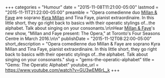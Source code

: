 +++
categories = "Humour"
date = "2015-11-08T11:21:00-05:00"
lastmod = "2015-11-11T21:22:00-05:00"
preamble = "Opera comedienne duo [Millan & Faye](http://kyra-millan.com/millan-and-faye) are soprano [Kyra Millan](/kyra-millan-arts-education-counts/) and Tina Faye, pianist extraordinaire. In this little short, they go right back to basics with their operatic stylings of...the alphabet. Talk about singing on your consonants.\n\nHear [Millan & Faye](http://kyra-millan.com/millan-and-faye)'s new show, \"Millan and Faye present: The Opera,\" at Toronto's Four Seasons Centre in March 2016.\n\n"
publishDate = "2015-11-12T08:22:00-05:00"
short_description = "Opera comedienne duo Millan & Faye are soprano Kyra Millan and Tina Faye, pianist extraordinaire. In this little short, they go right back to basics with their operatic stylings of...the alphabet. Talk about singing on your consonants."
slug = "gems-the-operatic-alphabet"
title = "Gems: The Operatic Alphabet"
youtube_url = https://www.youtube.com/watch?v=GU3wEM6rL_k
+++


